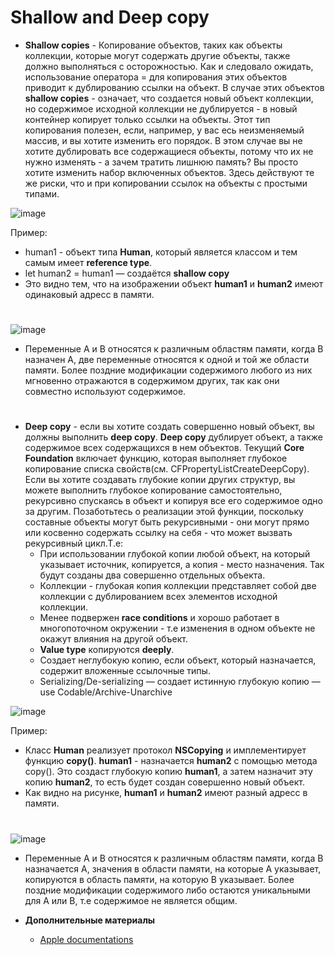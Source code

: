 
# **Shallow and Deep copy**

- **Shallow copies** - Копирование объектов, таких как объекты коллекции, которые могут содержать другие объекты, также должно выполняться с осторожностью. Как и следовало ожидать, использование оператора = для копирования этих объектов приводит к дублированию ссылки на объект. В случае этих объектов **shallow copies** - означает, что создается новый объект коллекции, но содержимое исходной коллекции не дублируется - в новый контейнер копирует только ссылки на объекты. Этот тип копирования полезен, если, например, у вас есь неизменяемый массив, и вы хотите изменить его порядок. В этом случае вы не хотите дублировать все содержащиеся объекты, потому что их не нужно изменять - а зачем тратить лишнюю память? Вы просто хотите изменить набор включенных объектов. Здесь действуют те же риски, что и при копировании ссылок на объекты с простыми типами. 

![image](https://user-images.githubusercontent.com/47610132/162610680-19cbd8e3-2232-493d-a58b-737265e514da.png)

Пример:
  - human1 - объект типа **Human**, который является классом и тем самым имеет **reference type**.
  - let human2 = human1 — создаётся **shallow copy**
  - Это видно тем, что на изображении объект **human1** и **human2** имеют одинаковый адресс в памяти.

#
![image](https://user-images.githubusercontent.com/47610132/162638544-ee414c10-8bfa-46f2-b107-1d856e950e3d.png)
  - Переменные A и B относятся к различным областям памяти, когда B назначен A, две переменные относятся к одной и той же области памяти. Более поздние модификации содержимого любого из них мгновенно отражаются в содержимом других, так как они совместно используют содержимое.


#
- **Deep copy** - если вы хотите создать совершенно новый объект, вы должны выполнить **deep copy**. **Deep copy** дублирует объект, а также содержимое всех содержащихся в нем объектов. Текущий **Core Foundation** включает функцию, которая выполняет глубокое копирование списка свойств(см. CFPropertyListCreateDeepCopy). Если вы хотите создавать глубокие копии других структур, вы можете выполнить глубокое копирование самостоятельно, рекурсивно спускаясь в объект и копируя все его содержимое одно за другим. Позаботьтесь о реализации этой функции, поскольку составные объекты могут быть рекурсивными - они могут прямо или косвенно содержать ссылку на себя - что может вызвать рекурсивный цикл.Т.е:
    - При использовании глубокой копии любой объект, на который указывает источник, копируется, а копия - место назначения. Так будут созданы два совершенно отдельных объекта.
    - Коллекции - глубокая копия коллекции представляет собой две коллекции с дублированием всех элементов исходной коллекции.
    - Менее подвержен **race conditions** и хорошо работает в многопоточном окружении - т.е изменения в одном объекте не окажут влияния на другой объект.
    - **Value type** копируются **deeply**.
    - Создает неглубокую копию, если объект, который назначается, содержит вложенные ссылочные типы.
    - Serializing/De-serializing — создает истинную глубокую копию — use Codable/Archive-Unarchive

![image](https://i.yapx.ru/RnzZy.png)

Пример:
  - Класс **Human** реализует протокол **NSCopying** и имплементирует функцию **copy()**. **human1** - назначается  **human2** с помощью метода copy(). Это создаст глубокую копию  **human1**, а затем назначит эту копию **human2**, то есть будет создан совершенно новый объект.
  - Как видно на рисунке, **human1** и **human2** имеют разный адресс в памяти.

# 
![image](https://user-images.githubusercontent.com/47610132/162638602-ae1f3c1c-9b72-472f-8031-76b0e10bbd70.png)
  - Переменные A и B относятся к различным областям памяти, когда B назначается A, значения в области памяти, на которые A указывает, копируются в область памяти, на которую B указывает. Более поздние модификации содержимого либо остаются уникальными для A или B, т.е содержимое не является общим.

- **Дополнительные материалы**
  - [Apple documentations](https://developer.apple.com/library/archive/documentation/CoreFoundation/Conceptual/CFMemoryMgmt/Concepts/CopyFunctions.html)
